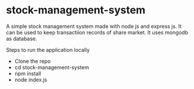 # stock-management-system
A simple stock management system made with node js and express js.
It can be used to keep transactiion records of share market. It uses mongodb as database.

Steps to run the application locally

- Clone the repo
- cd stock-management-system
- npm install
- node index.js

